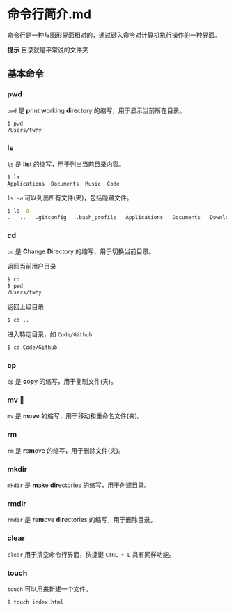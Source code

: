 # 命令行简介.md

命令行是一种与图形界面相对的，通过键入命令对计算机执行操作的一种界面。

**提示** 目录就是平常说的文件夹

## 基本命令
### pwd
`pwd` 是 **p**rint **w**orking **d**irectory 的缩写，用于显示当前所在目录。
```bash
$ pwd
/Users/twhy
```

### ls
`ls` 是 **l**i**s**t 的缩写，用于列出当前目录内容。
```bash
$ ls
Applications  Documents	 Music  Code
```
`ls -a` 可以列出所有文件(夹)，包括隐藏文件。
```bash
$ ls -a
.   ..   .gitconfig   .bash_profile   Applications   Documents   Downloads
```

### cd
`cd` 是 **C**hange **D**irectory 的缩写，用于切换当前目录。

返回当前用户目录
```bash
$ cd
$ pwd
/Users/twhy
```
返回上级目录
```bash
$ cd ..
```
进入特定目录，如 `Code/Github`
```bash
$ cd Code/Github
```

### cp
`cp` 是 **c**o**p**y 的缩写，用于复制文件(夹)。

### mv 🎵
`mv` 是 **m**o**v**e 的缩写，用于移动和重命名文件(夹)。

### rm
`rm` 是 **r**e**m**ove 的缩写，用于删除文件(夹)。

### mkdir
`mkdir` 是 **m**a**k**e **dir**ectories 的缩写，用于创建目录。

### rmdir
`rmdir` 是 **r**e**m**ove **dir**ectories 的缩写，用于删除目录。

### clear
`clear` 用于清空命令行界面，快捷键 `CTRL + L` 具有同样功能。

### touch
`touch` 可以用来新建一个文件。
```bash
$ touch index.html
```


